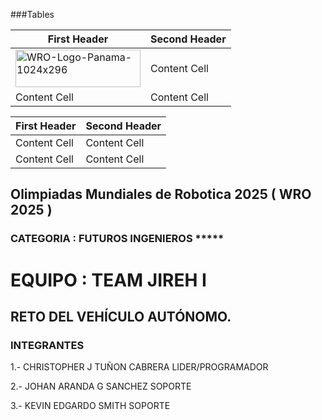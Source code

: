 ###Tables
                   
First Header  | Second Header
------------- | -------------
<img width="200" height="60" alt="WRO-Logo-Panama-1024x296" src="https://github.com/user-attachments/assets/bcaf5c48-5e03-456c-b714-0e667bdd50f8" />  | Content Cell
Content Cell  | Content Cell 

| First Header  | Second Header |
| ------------- | ------------- |
| Content Cell  | Content Cell  |
| Content Cell  | Content Cell  |



## Olimpiadas Mundiales de Robotica 2025 ( WRO 2025 )

### CATEGORIA : FUTUROS INGENIEROS *****

# EQUIPO : TEAM JIREH I
## RETO DEL VEHÍCULO AUTÓNOMO.

### INTEGRANTES 
1.- CHRISTOPHER J TUÑON CABRERA    LIDER/PROGRAMADOR

2.- JOHAN ARANDA G SANCHEZ         SOPORTE

3.- KEVIN EDGARDO SMITH            SOPORTE



